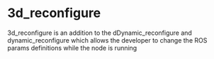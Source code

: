 # 3d_reconfigure
3d_reconfigure is an addition to the dDynamic_reconfigure and dynamic_reconfigure which allows the developer to change the ROS params definitions while the node is running

